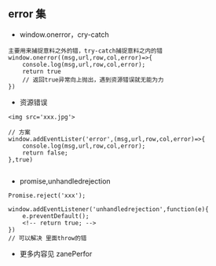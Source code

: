 ## error 集
- window.onerror，cry-catch
```
主要用来捕捉意料之外的错，try-catch捕捉意料之内的错
window.onerror((msg,url,row,col,error)=>{
    console.log(msg,url,row,col,error);
    return true
    // 返回true异常向上抛出，遇到资源错误就无能为力
})

```

- 资源错误
```
<img src='xxx.jpg'>

// 方案
window.addEventLister('error',(msg,url,row,col,error)=>{
    console.log(msg,url,row,col,error);
    return false;
},true)


```
- promise,unhandledrejection

```
Promise.reject('xxx');

window.addEventListener('unhandledrejection',function(e){
    e.preventDefault();
    <!-- return true; -->
})
// 可以解决 里面throw的错

```

- 更多内容见 zanePerfor
